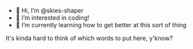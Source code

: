 - 👋 Hi, I’m @skies-shaper
- 👀 I’m interested in coding!
- 🌱 I’m currently learning how to get better at this sort of thing

It's kinda hard to think of which words to put here, y'know?
